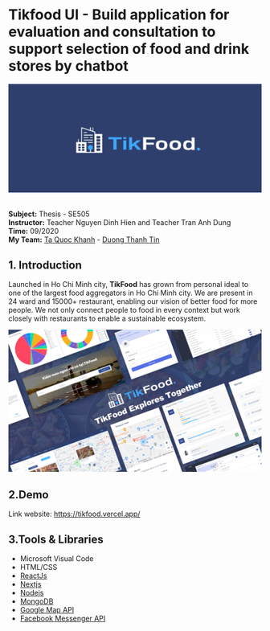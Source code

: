 # Tikfood UI - Build application for evaluation and consultation to support selection of food and drink stores by chatbot
<p align="center">
   <img src ="https://github.com/khanhtaquoc98/Tikfood-UI/blob/master/Untitled-1.jpg" />
</p>

<br> **Subject:** Thesis - SE505
<br> **Instructor:** Teacher Nguyen Dinh Hien and Teacher Tran Anh Dung
<br> **Time:** 09/2020
<br> **My Team:** 
[Ta Quoc Khanh](https://github.com/khanhtaquoc98) - [Duong Thanh Tin](https://github.com/DuongThanhTin)

## 1. Introduction
Launched in Ho Chi Minh city, **TikFood** has grown from personal ideal to one of the largest food aggregators in Ho Chi Minh city. We are present in 24 ward and 15000+ restaurant, enabling our vision of better food for more people. We not only connect people to food in every context but work closely with restaurants to enable a sustainable ecosystem.
<p align="center">
   <img src ="https://github.com/khanhtaquoc98/Tikfood-UI/blob/master/demo-bg.png" />
</p>

## 2.Demo
Link website: https://tikfood.vercel.app/

## 3.Tools & Libraries
- Microsoft Visual Code
- HTML/CSS
- [ReactJs](https://reactjs.org/)
- [Nextjs](https://nextjs.org/) 
- [Nodejs](https://nodejs.org/en/) 
- [MongoDB](https://www.mongodb.com/3)
- [Google Map API](https://developers.google.com/maps/documentation/javascript/overview)
- [Facebook Messenger API](https://developers.facebook.com/docs/)
